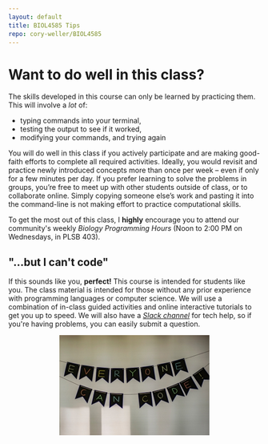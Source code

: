 ```yaml
---
layout: default
title: BIOL4585 Tips
repo: cory-weller/BIOL4585
---
```



# Want to do well in this class?
The skills developed in this course can only be learned by practicing them. This will involve a *lot* of:
  * typing commands into your terminal,
  * testing the output to see if it worked,
  * modifying your commands, and trying again  

 You will do well in this class if you actively participate and are making good-faith efforts to complete all required activities. Ideally, you would revisit and practice newly introduced concepts more than once per week – even if only for a few minutes per day. If you prefer learning to solve the problems in groups, you’re free to meet up with other students outside of class, or to collaborate online. Simply copying someone else’s work and pasting it into the command-line is not making effort to practice computational skills.

 To get the most out of this class, I **highly** encourage you to attend our community's weekly *Biology Programming Hours* (Noon to 2:00 PM on Wednesdays, in PLSB 403).

## "...but I can't code"

 If this sounds like you, **perfect!** This course is intended for students like you. The class material is intended for those without any prior experience with programming languages or computer science. We will use a combination of in-class guided activities and online interactive tutorials to get you up to speed. We will also have a [*Slack channel*](http://biol4585sp19.slack.com/) for tech help, so if you're having problems, you can easily submit a question.

 <center><a href="https://unsplash.com/@adigold1"><img src="assets/img/adi-goldstein-671017-unsplash.jpg" width="300" height="200"></a></center>
